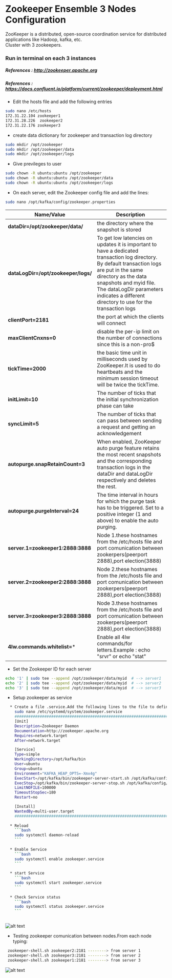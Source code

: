 

# Zookeeper Ensemble 3 Nodes Configuration
ZooKeeper is a distributed, open-source coordination service for distributed applications like Hadoop, kafka, etc. \
Cluster with 3 zookeepers.

### Run in terminal on each 3 instances 
##### References : http://zookeeper.apache.org
##### References : https://docs.confluent.io/platform/current/zookeeper/deployment.html

* Edit the hosts file and add the following entries 
```bash
sudo nano /etc/hosts
172.31.22.104 zookeeper1
172.31.28.226  zookeeper2
172.31.22.176 zookeeper3
```

* create data dictionary for zookeeper and transaction log directory
```bash
sudo mkdir /opt/zookeeper
sudo mkdir /opt/zookeeper/data
sudo mkdir /opt/zookeeper/logs
```

* Give previleges to user
```bash
sudo chown -R ubuntu:ubuntu /opt/zookeeper
sudo chown -R ubuntu:ubuntu /opt/zookeeper/data
sudo chown -R ubuntu:ubuntu /opt/zookeeper/logs
```

* On each server, edit the Zookeeper config file and add the lines:
```bash
sudo nano /opt/kafka/config/zookeeper.properties
```
Name/Value   | Description
------------ | -------------
**dataDir=/opt/zookeeper/data/** | the directory where the snapshot is stored
**dataLogDir=/opt/zookeeper/logs/** | To get low latencies on updates it is important to have a dedicated transaction log directory. By default transaction logs are put in the                                         same directory as the data snapshots and myid file. The dataLogDir parameters indicates a different directory to use for the transaction logs
**clientPort=2181** | the port at which the clients will connect
**maxClientCnxns=0** | disable the per-ip limit on the number of connections since this is a non-pro$
**tickTime=2000** | the basic time unit in milliseconds used by ZooKeeper.It is used to do heartbeats and the minimum session timeout will be twice the tickTime.
**initLimit=10** | The number of ticks that the initial synchronization phase can take
**syncLimit=5** | The number of ticks that can pass between sending a request and getting an acknowledgement
**autopurge.snapRetainCount=3** | When enabled, ZooKeeper auto purge feature retains the most recent snapshots and the corresponding transaction logs in the dataDir and dataLogDir respectively and deletes the rest.
**autopurge.purgeInterval=24** | The time interval in hours for which the purge task has to be triggered. Set to a positive integer (1 and above) to enable the auto purging.
**server.1=zookeeper1:2888:3888** | Node 1.these hostnames from the /etc/hosts file and port comunication between zookerpers(peerport 2888),port election(3888)
**server.2=zookeeper2:2888:3888** | Node 2.these hostnames from the /etc/hosts file and port comunication between zookerpers(peerport 2888),port election(3888)
**server.3=zookeeper3:2888:3888** | Node 3.these hostnames from the /etc/hosts file and port comunication between zookerpers(peerport 2888),port election(3888)
**4lw.commands.whitelist=*** | Enable all 4lw commands/for letters.Example : echo "srvr"  or echo "stat" 



* Set the Zookeeper ID for each server
```bash 
echo '1' | sudo tee --append /opt/zookeeper/data/myid  # --> server1
echo '2' | sudo tee --append /opt/zookeeper/data/myid  # --> server2
echo '3' | sudo tee --append /opt/zookeeper/data/myid  # --> server3
``` 

* Setup zookeeper as service
```bash 
  * Create a file .service.Add the following lines to the file to define the ZooKeeper Service
    sudo nano /etc/systemd/system/zookeeper.service
    ################################################################################################
    [Unit]
    Description=Zookeeper Daemon
    Documentation=http://zookeeper.apache.org
    Requires=network.target
    After=network.target

    [Service]
    Type=simple
    WorkingDirectory=/opt/kafka/bin
    User=ubuntu
    Group=ubuntu
    Environment="KAFKA_HEAP_OPTS=-Xmx4g"
    ExecStart=/opt/kafka/bin/zookeeper-server-start.sh /opt/kafka/config/zookeeper.properties
    ExecStop=/opt/kafka/bin/zookeeper-server-stop.sh /opt/kafka/config/zookeeper.properties
    LimitNOFILE=100000
    TimeoutStopSec=180
    Restart=no

    [Install]
    WantedBy=multi-user.target
    ################################################################################################
    
  * Reload
    ```bash
    sudo systemctl daemon-reload
    ```
    
  * Enable Service
    ```bash
    sudo systemctl enable zookeeper.service
    ```  
    
  * start Service
    ```bash
    sudo systemctl start zookeeper.service
    ```
    
  * Check Service status
    ```bash
    sudo systemctl status zookeeper.service
    ```
    
``` 

![alt text](https://achong.blob.core.windows.net/gitimages/zookeeper_ensemble.PNG)



*  Testing zookeeper comunication between nodes.From each node typing:
```bash 
 zookeeper-shell.sh zookeeper2:2181 --------> from server 1
 zookeeper-shell.sh zookeeper3:2181 --------> from server 2
 zookeeper-shell.sh zookeeper1:2181 --------> from server 3
``` 

![alt text](https://achong.blob.core.windows.net/gitimages/zookeeper_ensemble_connection.PNG)

